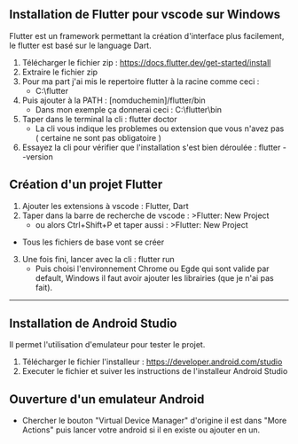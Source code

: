 ## Installation de Flutter pour vscode sur Windows
Flutter est un framework permettant la création d'interface plus facilement, le flutter est basé sur le language Dart.

1. Télécharger le fichier zip : https://docs.flutter.dev/get-started/install
2. Extraire le fichier zip
3. Pour ma part j'ai mis le repertoire flutter à la racine comme ceci : 
    * C:\flutter
4. Puis ajouter à la PATH : [nomduchemin]/flutter/bin
    * Dans mon exemple ça donnerai ceci : C:\flutter\bin
5. Taper dans le terminal la cli : flutter doctor
    * La cli vous indique les problemes ou extension que vous n'avez pas ( certaine ne sont pas obligatoire )
6. Essayez la cli pour vérifier que l'installation s'est bien déroulée : flutter --version



## Création d'un projet Flutter
1. Ajouter les extensions à vscode : Flutter, Dart
2. Taper dans la barre de recherche de vscode : >Flutter: New Project
    * ou alors Ctrl+Shift+P et taper aussi : >Flutter: New Project
* Tous les fichiers de base vont se créer 
3. Une fois fini, lancer avec la cli : flutter run
    * Puis choisi l'environnement Chrome ou Egde qui sont valide par default, Windows il faut avoir ajouter les librairies (que je n'ai pas fait).

---

## Installation de Android Studio
Il permet l'utilisation d'emulateur pour tester le projet.

1. Télécharger le fichier l'installeur : https://developer.android.com/studio
2. Executer le fichier et suiver les instructions de l'installeur Android Studio



## Ouverture d'un emulateur Android

* Chercher le bouton "Virtual Device Manager" d'origine il est dans "More Actions" puis lancer votre android si il en existe ou ajouter en un.
